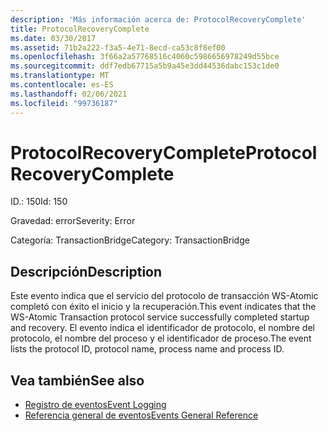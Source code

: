 ```yaml
---
description: 'Más información acerca de: ProtocolRecoveryComplete'
title: ProtocolRecoveryComplete
ms.date: 03/30/2017
ms.assetid: 71b2a222-f3a5-4e71-8ecd-ca53c8f8ef00
ms.openlocfilehash: 3f66a2a57768516c4060c5986656978249d55bce
ms.sourcegitcommit: ddf7edb67715a5b9a45e3dd44536dabc153c1de0
ms.translationtype: MT
ms.contentlocale: es-ES
ms.lasthandoff: 02/06/2021
ms.locfileid: "99736187"
---
```

# <a name="protocolrecoverycomplete"></a><span data-ttu-id="0ee41-103">ProtocolRecoveryComplete</span><span class="sxs-lookup"><span data-stu-id="0ee41-103">ProtocolRecoveryComplete</span></span>

<span data-ttu-id="0ee41-104">ID.: 150</span><span class="sxs-lookup"><span data-stu-id="0ee41-104">Id: 150</span></span>  
  
 <span data-ttu-id="0ee41-105">Gravedad: error</span><span class="sxs-lookup"><span data-stu-id="0ee41-105">Severity: Error</span></span>  
  
 <span data-ttu-id="0ee41-106">Categoría: TransactionBridge</span><span class="sxs-lookup"><span data-stu-id="0ee41-106">Category: TransactionBridge</span></span>  
  
## <a name="description"></a><span data-ttu-id="0ee41-107">Descripción</span><span class="sxs-lookup"><span data-stu-id="0ee41-107">Description</span></span>  

 <span data-ttu-id="0ee41-108">Este evento indica que el servicio del protocolo de transacción WS-Atomic completó con éxito el inicio y la recuperación.</span><span class="sxs-lookup"><span data-stu-id="0ee41-108">This event indicates that the WS-Atomic Transaction protocol service successfully completed startup and recovery.</span></span> <span data-ttu-id="0ee41-109">El evento indica el identificador de protocolo, el nombre del protocolo, el nombre del proceso y el identificador de proceso.</span><span class="sxs-lookup"><span data-stu-id="0ee41-109">The event lists the protocol ID, protocol name, process name and process ID.</span></span>  
  
## <a name="see-also"></a><span data-ttu-id="0ee41-110">Vea también</span><span class="sxs-lookup"><span data-stu-id="0ee41-110">See also</span></span>

- [<span data-ttu-id="0ee41-111">Registro de eventos</span><span class="sxs-lookup"><span data-stu-id="0ee41-111">Event Logging</span></span>](index.md)
- [<span data-ttu-id="0ee41-112">Referencia general de eventos</span><span class="sxs-lookup"><span data-stu-id="0ee41-112">Events General Reference</span></span>](events-general-reference.md)
